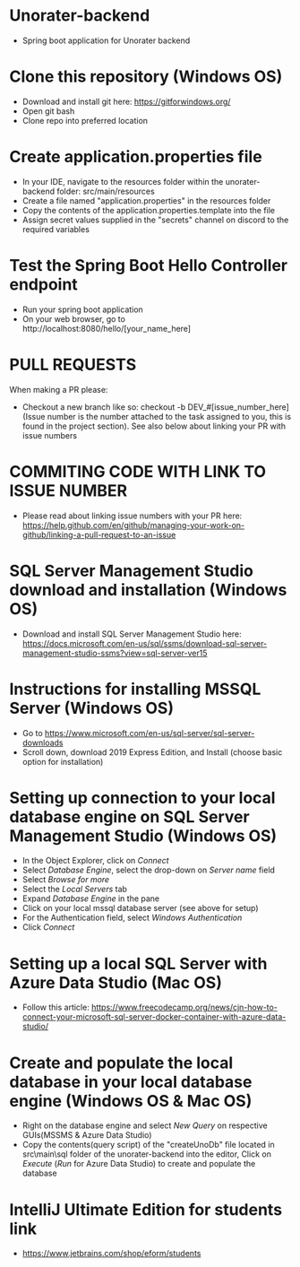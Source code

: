 # Unorater-backend
* Spring boot application for Unorater backend

# Clone this repository (Windows OS)
* Download and install git here: https://gitforwindows.org/
* Open git bash
* Clone repo into preferred location

# Create application.properties file
* In your IDE, navigate to the resources folder within the unorater-backend folder: src/main/resources
* Create a file named "application.properties" in the resources folder
* Copy the contents of the application.properties.template into the file
* Assign secret values supplied in the "secrets" channel on discord to the required variables

# Test the Spring Boot Hello Controller endpoint
* Run your spring boot application
* On your web browser, go to http://localhost:8080/hello/[your_name_here]

# PULL REQUESTS
When making a PR please:
* Checkout a new branch like so: checkout -b DEV_#[issue_number_here]
  (Issue number is the number attached to the task assigned to you,
  this is found in the project section). See also below about linking your PR with issue numbers

# COMMITING CODE WITH LINK TO ISSUE NUMBER
* Please read about linking issue numbers with your PR here: https://help.github.com/en/github/managing-your-work-on-github/linking-a-pull-request-to-an-issue

# SQL Server Management Studio download and installation (Windows OS)
* Download and install SQL Server Management Studio here: https://docs.microsoft.com/en-us/sql/ssms/download-sql-server-management-studio-ssms?view=sql-server-ver15

# Instructions for installing MSSQL Server (Windows OS)
*	Go to https://www.microsoft.com/en-us/sql-server/sql-server-downloads
*	Scroll down, download 2019 Express Edition, and Install (choose basic option for installation)

# Setting up connection to your local database engine on SQL Server Management Studio (Windows OS)
*	In the Object Explorer, click on *Connect*
*	Select *Database Engine*, select the drop-down on *Server name* field
* Select *Browse for more*
* Select the *Local Servers* tab
* Expand *Database Engine* in the pane
* Click on your local mssql database server (see above for setup)
*	For the Authentication field, select *Windows Authentication*
*	Click *Connect*

# Setting up a local SQL Server with Azure Data Studio (Mac OS)
* Follow this article: https://www.freecodecamp.org/news/cjn-how-to-connect-your-microsoft-sql-server-docker-container-with-azure-data-studio/

# Create and populate the local database in your local database engine (Windows OS & Mac OS)
* Right on the database engine and select *New Query* on respective GUIs(MSSMS & Azure Data Studio)
* Copy the contents(query script) of the "createUnoDb" file located in src\main\sql folder of the 
  unorater-backend into the editor, Click on *Execute* (*Run* for Azure Data Studio) to create and populate the database

# IntelliJ Ultimate Edition for students link
* https://www.jetbrains.com/shop/eform/students
